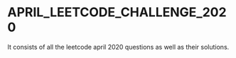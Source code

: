 # APRIL_LEETCODE_CHALLENGE_2020

It consists of all the leetcode april 2020 questions as well as their solutions.
